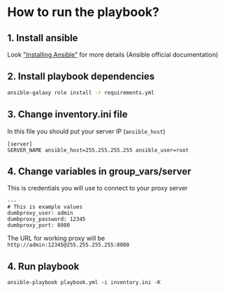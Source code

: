 # How to run the playbook?

## 1. Install ansible 
Look ["Installing Ansible"](https://docs.ansible.com/ansible/latest/installation_guide/intro_installation.html) for more details (Ansible official documentation)


## 2. Install playbook dependencies
```bash
ansible-galaxy role install -r requirements.yml
```

## 3. Change inventory.ini file
In this file you should put your server IP (`ansible_host`)
```
[server]
SERVER_NAME ansible_host=255.255.255.255 ansible_user=root
```

## 4. Change variables in group_vars/server
This is credentials you will use to connect to your proxy server
```
---
# This is example values
dumbproxy_user: admin
dumbproxy_password: 12345
dumbproxy_port: 8080
```

The URL for working proxy will be `http://admin:12345@255.255.255.255:8080`

## 4. Run playbook
```
ansible-playbook playbook.yml -i inventory.ini -K
```
